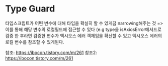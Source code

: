 # Type Guard

타입스크립트가 어떤 변수에 대해 타입을 확실히 할 수 있게끔 narrowing해주는 것
=> 이를 통해 해당 변수의 로컬필드에 접근할 수 있다
(e.g type을 isAxiosError메서드로 검증 한 후라면 검증한 변수가 엑시오스 에러 객체임을 확신할 수 있고 엑시오스 에러의 로킬 변수를 참조할 수 있게된다.

참조: https://ibocon.tistory.com/m/261
참조2: https://ibocon.tistory.com/m/261